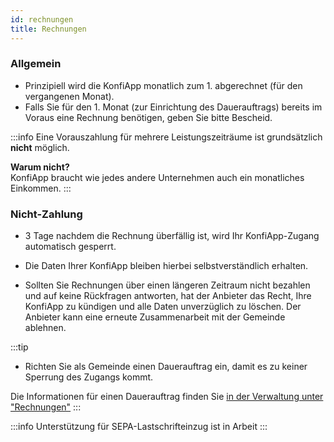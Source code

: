 ```yaml
---
id: rechnungen
title: Rechnungen
---
```


### Allgemein
- Prinzipiell wird die KonfiApp monatlich zum 1. abgerechnet (für den vergangenen Monat).
- Falls Sie für den 1. Monat (zur Einrichtung des Dauerauftrags) bereits im Voraus eine Rechnung benötigen, geben Sie bitte Bescheid.

:::info
Eine Vorauszahlung für mehrere Leistungszeiträume ist grundsätzlich **nicht** möglich.

**Warum nicht?**<br/>KonfiApp braucht wie jedes andere Unternehmen auch ein monatliches Einkommen.
:::

### Nicht-Zahlung
- 3 Tage nachdem die Rechnung überfällig ist, wird Ihr KonfiApp-Zugang automatisch gesperrt.
- Die Daten Ihrer KonfiApp bleiben hierbei selbstverständlich erhalten.

- Sollten Sie Rechnungen über einen längeren Zeitraum nicht bezahlen und auf keine Rückfragen antworten, hat der Anbieter das Recht, Ihre KonfiApp zu kündigen und alle Daten unverzüglich zu löschen. Der Anbieter kann eine erneute Zusammenarbeit mit der Gemeinde ablehnen.

:::tip
- Richten Sie als Gemeinde einen Dauerauftrag ein, damit es zu keiner Sperrung des Zugangs kommt.

Die Informationen für einen Dauerauftrag finden Sie [in der Verwaltung unter "Rechnungen"](https://verwaltung.konfiapp.de/invoices/)
:::

:::info
Unterstützung für SEPA-Lastschrifteinzug ist in Arbeit
:::